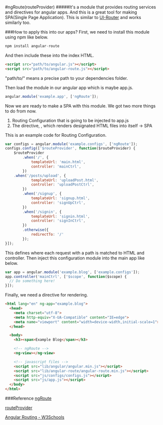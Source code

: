 #ngRoute(routeProvider)
#####It's a module that provides routing services and directives for angular apps. And this is a great tool for making SPA(Single Page Application). This is similar to [UI-Router](https://angular-ui.github.io/ui-router/) and works similarly too.

###How to apply this into our apps?
First, we need to install this module using npm like below.
```javascript
npm install angular-route
```
And then include these into the index HTML.
```HTML
<script src="path/to/angular.js"></script>
<script src="path/to/angular-route.js"></script>
```
"path/to/" means a precise path to your dependencies folder.

Then load the module in our angular app which is maybe app.js.
```javascript
angular.module('example.app', ['ngRoute']);
```
Now we are ready to make a SPA with this module. We got two more things to do from now.

1. Routing Configuration that is going to be injected to app.js
2. The directive, <ng-view></ng-view>, which renders designated HTML files into itself -> SPA

This is an example code for Routing Configuration.
```javascript
var configs = angular.module('example.configs', ['ngRoute']);
configs.config(['$routeProvider', function($routeProvider) {
	$routeProvider
		.when('/', {
			templateUrl: 'main.html',
			controller: 'mainCtrl',
		})
    .when('/posts/upload', {
			templateUrl: 'uploadPost.html',
			controller: 'uploadPostCtrl',
		})
		.when('/signup', {
			templateUrl: 'signup.html',
			controller: 'signUpCtrl',
		})
		.when('/signin', {
			templateUrl: 'signin.html',
			controller: 'signInCtrl',
		})
		.otherwise({
			redirectTo: '/'
		});
}]);
```
This defines where each request with a path is matched to HTML and controller. Then inject this configuration module into the main app like below.

```javascript
var app = angular.module('example.blog', ['example.configs']);
app.controller('mainCtrl', ['$scope', function($scope) {
  // Do something here!
}]);
```

Finally, we need a directive for rendering.
```HTML
<html lang="en" ng-app="example.blog">
  <head>
    <meta charset="utf-8">
    <meta http-equiv="X-UA-Compatible" content="IE=edge">
    <meta name="viewport" content="width=device-width,initial-scale=1">
  </head>

  <body>
    <h3><span>Example Blog</span></h3>

    <!-- ngRoute -->
    <ng-view></ng-view>

    <!-- javascript files -->
    <script src="lib/angular/angular.min.js"></script>
    <script src="lib/angular-route/angular-route.min.js"></script>
    <script src="js/configs/configs.js"></script>
    <script src="js/app.js"></script>
  </body>
</html>
```

###Reference
[ngRoute](https://docs.angularjs.org/api/ngRoute)

[routeProvider](https://docs.angularjs.org/api/ngRoute/provider/$routeProvider)

[Angular Routing - W3Schools](http://www.w3schools.com/angular/angular_routing.asp)
